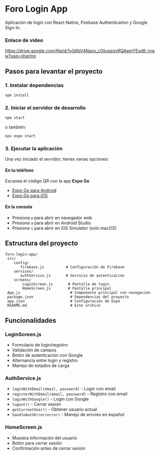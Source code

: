 ﻿#  Foro Login App

Aplicación de login con React Native, Firebase Authentication y Google Sign-In.


### Enlace de video

https://drive.google.com/file/d/1yQ6bV4Naov_cGIjupzqvRQAepjYEsd6-/view?usp=sharing

##  Pasos para levantar el proyecto

### 1. Instalar dependencias

```bash
npm install
```

### 2. Iniciar el servidor de desarrollo

```bash
npm start
```

o también:

```bash
npx expo start
```

### 3. Ejecutar la aplicación

Una vez iniciado el servidor, tienes varias opciones:

####  En tu teléfono
Escanea el código QR con la app **Expo Go**
- [Expo Go para Android](https://play.google.com/store/apps/details?id=host.exp.exponent)
- [Expo Go para iOS](https://apps.apple.com/app/expo-go/id982107779)

####  En la consola
- Presiona `w` para abrir en navegador web
- Presiona `a` para abrir en Android Studio
- Presiona `i` para abrir en iOS Simulator (solo macOS)

##  Estructura del proyecto

```
foro-login-app/
 src/
    config/
       firebase.js          # Configuración de Firebase
    services/
       authService.js       # Servicio de autenticación
    screens/
        LoginScreen.js       # Pantalla de login
        HomeScreen.js        # Pantalla principal
 App.js                       # Componente principal con navegación
 package.json                 # Dependencias del proyecto
 app.json                     # Configuración de Expo
 README.md                    # Este archivo
```

##  Funcionalidades

### LoginScreen.js
- Formulario de login/registro
- Validación de campos
- Botón de autenticación con Google
- Alternancia entre login y registro
- Manejo de estados de carga

### AuthService.js
- `loginWithEmail(email, password)` - Login con email
- `registerWithEmail(email, password)` - Registro con email
- `loginWithGoogle()` - Login con Google
- `logout()` - Cerrar sesión
- `getCurrentUser()` - Obtener usuario actual
- `handleAuthError(error)` - Manejo de errores en español

### HomeScreen.js
- Muestra información del usuario
- Botón para cerrar sesión
- Confirmación antes de cerrar sesión
